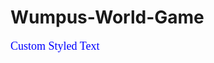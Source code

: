 # Wumpus-World-Game 
<html>
  <body>
<p style="color: blue; font-family: Impact; font-size: 18px;">Custom Styled Text</p>
  </body>
</html>

